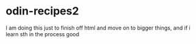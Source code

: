 # odin-recipes2 
I am doing this just to finish off html and move on to bigger things, and if i learn sth in the process good 
